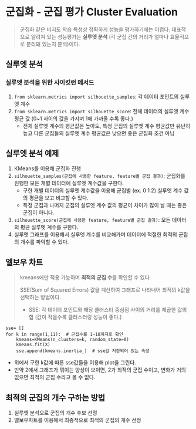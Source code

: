 # 군집화 - 군집 평가 Cluster Evaluation
> 군집화 같은 비지도 학습 특성상 정확하게 성능을 평가하기에는 어렵다. 대표적으로 알려져 있는 성능평가는 **실루엣 분석** (각 군집 간의 거리가 얼마나 효율적으로 분리돼 있는지 분석)이다. 

## 실루엣 분석
### 실루엣 분석을 위한 사이킷런 메서드
1. `from sklearn.metrics import silhouette_samples`: 각 데이터 포인트의 실루엣 계수
2. `from sklearn.metrics import silhouette_score`: 전체 데이터의 실루엣 계수 평균 값 (0~1 사이의 값을 가지며 1에 가까울 수록 좋다.)
    - 전체 실루엣 계수의 평균값은 높아도, 특정 군집의 실루엣 계수 평균값만 유난히 높고 다른 군집들의 실루엣 계수 평균값은 낮으면 좋은 군집화 조건 아님

## 실루엣 분석 예제
1. KMeans를 이용해 군집화 진행
2. `silhouette_samples(군집에 사용한 feature, feature별 군집 결과)`: 군집화를 진행한 모든 개별 데이터에 실루엣 계수값을 구한다.
   - 구한 개별 데이터의 실루엣 계수값을 이용해 군집별 (ex. 0 1 2) 실루엣 계수 값의 평균을 보고 비교할 수 있다.
   - 특정 군집과 나머지 군집의 실루엣 계수 값의 평균이 차이가 많이 날 때는 좋은 군집이 아니다.
3. `silhouette_score(군집에 사용한 feature, feature별 군집 결과)`: 모든 데이터의 평균 실루엣 계수를 구한다.
4. 실루엣 그래프를 이용해서 실루엣 계수를 비교해가며 데이터에 적절한 최적의 군집의 개수를 파악할 수 있다.

## 엘보우 차트
> kmeans에만 적용 가능하며 **최적의 군집 수**를 확인할 수 있다. 
>
> SSE(Sum of Squared Errors) 값을 계산하여 그래프로 나타내어 최적의 k값을 선택하는 방법이다.
> - SSE: 각 데이터 포인트와 해당 클러스터 중심점 사이의 거리를 제곱한 값의 합 (값이 작을수록 클러스터링 성능이 좋다.)

```
sse= []
for k in range(1,11):  # 군집수를 1~10까지로 확인
    kmeans=KMeans(n_clusters=k, random_state=0)
    kmeans.fit(X)
    sse.append(kmeans.inertia_)  # sse값 저장되어 있는 속성
```
- 위에서 구한 k값에 따른 sse값들을 이용해 plot을 그린다.
- 만약 2에서 그래프가 꺾이는 양상이 보이면, 2가 최적의 군집 수이고, 변화가 거의 없으면 최적의 군집 수라고 볼 수 없다.


## 최적의 군집의 개수 구하는 방법
1. 실루엣 분석으로 군집의 개수 후보 선정
2. 엘보우차트를 이용해서 최종적으로 최적의 군집의 개수 선정
